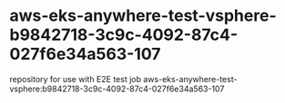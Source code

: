 # aws-eks-anywhere-test-vsphere-b9842718-3c9c-4092-87c4-027f6e34a563-107
repository for use with E2E test job aws-eks-anywhere-test-vsphere:b9842718-3c9c-4092-87c4-027f6e34a563-107
